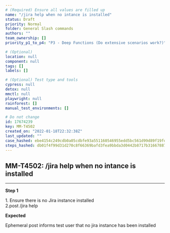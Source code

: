 ```yaml
---
# (Required) Ensure all values are filled up
name: "/jira help when no intance is installed"
status: Draft
priority: Normal
folder: General Slash commands
authors: ""
team_ownership: []
priority_p1_to_p4: "P3 - Deep Functions (Do extensive scenarios work?)"

# (Optional)
location: null
component: null
tags: []
labels: []

# (Optional) Test type and tools
cypress: null
detox: null
mmctl: null
playwright: null
rainforest: []
manual_test_environments: []

# Do not change
id: 17674239
key: MM-T4502
created_on: "2022-01-18T22:32:38Z"
last_updated: ""
case_hashed: ebe4154c249cdb0a05cdbfe93a551160546955edd5bc561d99d89f19fd7278b6bc533dd5c4a22a8f502ca19148374cfd
steps_hashed: db01f4f99d31d270c8f66369bafd3fea9bbda3d0442b8717b3166788756050a3ea1c0a7f3edc53969935bdfc83ce963f
---
```


<!-- (Auto-generated) Based on frontmatter's "key" and "name" -->

## MM-T4502: /jira help when no intance is installed

---

**Step 1**

1\. Ensure there is no Jira instance installed\
2.post /jira help

**Expected**

Ephemeral post informs test user that no jira instance has been installed
